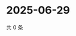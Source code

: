 # 2025-06-29

共 0 条

<!-- BEGIN ZHIHUQUESTIONS -->
<!-- 最后更新时间 Sun Jun 29 2025 01:09:27 GMT+0800 (China Standard Time) -->

<!-- END ZHIHUQUESTIONS -->
